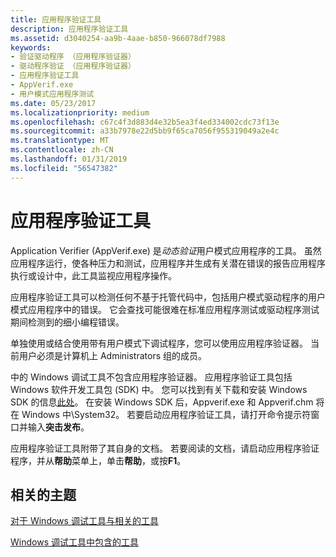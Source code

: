 ```yaml
---
title: 应用程序验证工具
description: 应用程序验证工具
ms.assetid: d3040254-aa9b-4aae-b850-966078df7988
keywords:
- 验证驱动程序 （应用程序验证器）
- 驱动程序验证 （应用程序验证器）
- 应用程序验证工具
- AppVerif.exe
- 用户模式应用程序测试
ms.date: 05/23/2017
ms.localizationpriority: medium
ms.openlocfilehash: c67c4f3d883d4e32b5ea3f4ed334002cdc73f13e
ms.sourcegitcommit: a33b7978e22d5bb9f65ca7056f955319049a2e4c
ms.translationtype: MT
ms.contentlocale: zh-CN
ms.lasthandoff: 01/31/2019
ms.locfileid: "56547382"
---
```

# <a name="application-verifier"></a>应用程序验证工具


Application Verifier (AppVerif.exe) 是*动态验证*用户模式应用程序的工具。 虽然应用程序运行，使各种压力和测试，应用程序并生成有关潜在错误的报告应用程序执行或设计中，此工具监视应用程序操作。

应用程序验证工具可以检测任何不基于托管代码中，包括用户模式驱动程序的用户模式应用程序中的错误。 它会查找可能很难在标准应用程序测试或驱动程序测试期间检测到的细小编程错误。

单独使用或结合使用带有用户模式下调试程序，您可以使用应用程序验证器。 当前用户必须是计算机上 Administrators 组的成员。

中的 Windows 调试工具不包含应用程序验证器。 应用程序验证工具包括 Windows 软件开发工具包 (SDK) 中。 您可以找到有关下载和安装 Windows SDK 的信息[此处](https://go.microsoft.com/fwlink/p?LinkID=271979)。 在安装 Windows SDK 后，Appverif.exe 和 Appverif.chm 将在 Windows 中\\System32。 若要启动应用程序验证工具，请打开命令提示符窗口并输入**突击发布**。

应用程序验证工具附带了其自身的文档。 若要阅读的文档，请启动应用程序验证程序，并从**帮助**菜单上，单击**帮助**，或按**F1**。

## <a name="span-idrelatedtopicsspanrelated-topics"></a><span id="related_topics"></span>相关的主题


[对于 Windows 调试工具与相关的工具](tools-related-to-debugging-tools-for-windows.md)

[Windows 调试工具中包含的工具](extra-tools.md)

 

 






